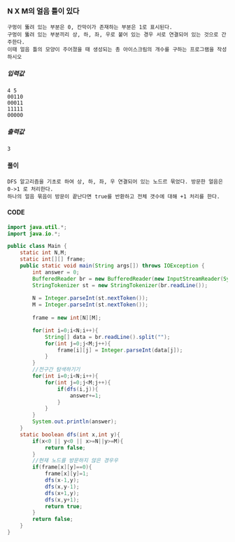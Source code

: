 ### N X M의 얼음 틀이 있다
    구멍이 뚫려 있는 부분은 0, 칸막이가 존재하는 부분은 1로 표시된다.
    구멍이 뚫려 있는 부분끼리 상, 하, 좌, 우로 붙어 있는 경우 서로 연결되어 있는 것으로 간주한다.
    이때 얼음 틀의 모양이 주어졌을 때 생성되는 총 아이스크림의 개수를 구하는 프로그램을 작성하시오

##### 입력값
    4 5
    00110
    00011
    11111
    00000
##### 출력값 
    3

#### 풀이 
    DFS 알고리즘을 기초로 하여 상, 하, 좌, 우 연결되어 있는 노드르 묶었다. 방문한 얼음은 0->1 로 처리한다.
    하나의 얼음 묶음이 방문이 끝난다면 true를 반환하고 전체 갯수에 대해 +1 처리를 한다.

#### CODE
```JAVA
import java.util.*;
import java.io.*;

public class Main {
    static int N,M;
    static int[][] frame;
    public static void main(String args[]) throws IOException {
        int answer = 0;
        BufferedReader br = new BufferedReader(new InputStreamReader(System.in));
        StringTokenizer st = new StringTokenizer(br.readLine());
        
        N = Integer.parseInt(st.nextToken());
        M = Integer.parseInt(st.nextToken());
        
        frame = new int[N][M];

        for(int i=0;i<N;i++){
            String[] data = br.readLine().split("");
            for(int j=0;j<M;j++){
                frame[i][j] = Integer.parseInt(data[j]);
            }
        }
        //전구간 탐색하기기
        for(int i=0;i<N;i++){
            for(int j=0;j<M;j++){
                if(dfs(i,j)){
                    answer+=1;
                }
            }
        }
        System.out.println(answer);
    }
    static boolean dfs(int x,int y){
        if(x<0 || y<0 || x>=N||y>=M){
            return false;
        }
        //현재 노드를 방문하지 않은 경우우
        if(frame[x][y]==0){
            frame[x][y]=1;
            dfs(x-1,y);
            dfs(x,y-1);
            dfs(x+1,y);
            dfs(x,y+1);
            return true;
        }
        return false;
    }
}
```
